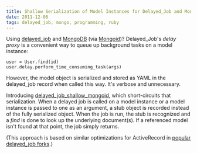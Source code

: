 ```yaml
---
title: Shallow Serialization of Model Instances for Delayed_Job and MongoDB
date: 2011-12-06
tags: delayed_job, mongo, programming, ruby
---
```


Using [delayed_job](https://github.com/collectiveidea/delayed_job) and [MongoDB](http://www.mongodb.org/) (via [Mongoid](http://mongoid.org/))? Delayed_Job's _delay proxy_ is a convenient way to queue up background tasks on a model instance:

    user = User.find(id)
    user.delay.perform_time_consuming_task(args)

However, the model object is serialized and stored as YAML in the delayed_job record when called this way. It's verbose and unnecessary.

Introducing [delayed_job_shallow_mongoid](https://github.com/joeyAghion/delayed_job_shallow_mongoid), which short-circuits that serialization. When a delayed job is called on a model instance or a model instance is passed to one as an argument, a stub object is recorded instead of the fully serialized object. When the job is run, the stub is recognized and a _find_ is done to look up the underlying document(s). If a referenced model isn't found at that point, the job simply returns.

(This approach is based on similar optimizations for ActiveRecord in [popular delayed_job forks](https://github.com/tobi/delayed_job).)
